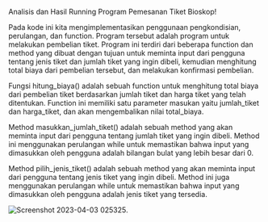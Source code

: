 Analisis dan Hasil Running Program Pemesanan Tiket Bioskop!

Pada kode ini kita mengimplementasikan penggunaan pengkondisian, perulangan, dan function. Program tersebut adalah program untuk melakukan pembelian tiket. Program ini terdiri dari beberapa function dan method yang dibuat dengan tujuan untuk meminta input dari pengguna tentang jenis tiket dan jumlah tiket yang ingin dibeli, kemudian menghitung total biaya dari pembelian tersebut, dan melakukan konfirmasi pembelian. 

Fungsi hitung_biaya() adalah sebuah function untuk menghitung total biaya dari pembelian tiket berdasarkan jumlah tiket dan harga tiket yang telah ditentukan. Function ini memiliki satu parameter masukan yaitu jumlah_tiket dan harga_tiket, dan akan mengembalikan nilai total_biaya. 

Method masukkan_jumlah_tiket() adalah sebuah method yang akan meminta input dari pengguna tentang jumlah tiket yang ingin dibeli. Method ini menggunakan perulangan while untuk memastikan bahwa input yang dimasukkan oleh pengguna adalah bilangan bulat yang lebih besar dari 0.

Method pilih_jenis_tiket() adalah sebuah method yang akan meminta input dari pengguna tentang jenis tiket yang ingin dibeli. Method ini juga menggunakan perulangan while untuk memastikan bahwa input yang dimasukkan oleh pengguna adalah jenis tiket yang tersedia.

![Screenshot 2023-04-03 025325](https://user-images.githubusercontent.com/129579744/229375829-25511916-b09d-41f4-bba4-3eab595f5727.jpg).
